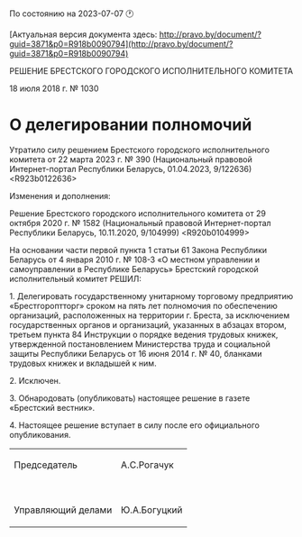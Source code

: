 По состоянию на 2023-07-07 &#x1F550;

[Актуальная версия документа здесь: http://pravo.by/document/?guid=3871&p0=R918b0090794](http://pravo.by/document/?guid=3871&p0=R918b0090794)

<p>РЕШЕНИЕ БРЕСТСКОГО ГОРОДСКОГО ИСПОЛНИТЕЛЬНОГО КОМИТЕТА</p>
<p>18 июля 2018 г. № 1030</p>
<h1>О делегировании полномочий</h1>
<p>Утратило силу решением Брестского городского исполнительного комитета от 22 марта 2023 г. № 390 (Национальный правовой Интернет-портал Республики Беларусь, 01.04.2023, 9/122636) &lt;R923b0122636&gt;</p>
<p>Изменения и дополнения:</p>
<p>Решение Брестского городского исполнительного комитета от 29 октября 2020 г. № 1582 (Национальный правовой Интернет-портал Республики Беларусь, 10.11.2020, 9/104999) &lt;R920b0104999&gt;</p>
<p></p>
<p>На основании части первой пункта 1 статьи 61 Закона Республики Беларусь от 4 января 2010 г. № 108-З «О местном управлении и самоуправлении в Республике Беларусь» Брестский городской исполнительный комитет РЕШИЛ:</p>
<p>1. Делегировать государственному унитарному торговому предприятию «Брестгороптторг» сроком на пять лет полномочия по обеспечению организаций, расположенных на территории г. Бреста, за исключением государственных органов и организаций, указанных в абзацах втором, третьем пункта 84 Инструкции о порядке ведения трудовых книжек, утвержденной постановлением Министерства труда и социальной защиты Республики Беларусь от 16 июня 2014 г. № 40, бланками трудовых книжек и вкладышей к ним.</p>
<p>2. Исключен.</p>
<p>3. Обнародовать (опубликовать) настоящее решение в газете «Брестский вестник».</p>
<p>4. Настоящее решение вступает в силу после его официального опубликования.</p>
<p></p>
<table>
<tr>
<td><p>Председатель</p></td>
<td><p>А.С.Рогачук</p></td>
</tr>
<tr>
<td><p></p></td>
<td><p></p></td>
</tr>
<tr>
<td><p>Управляющий делами</p></td>
<td><p>Ю.А.Богуцкий</p></td>
</tr>
</table>
<p></p>
